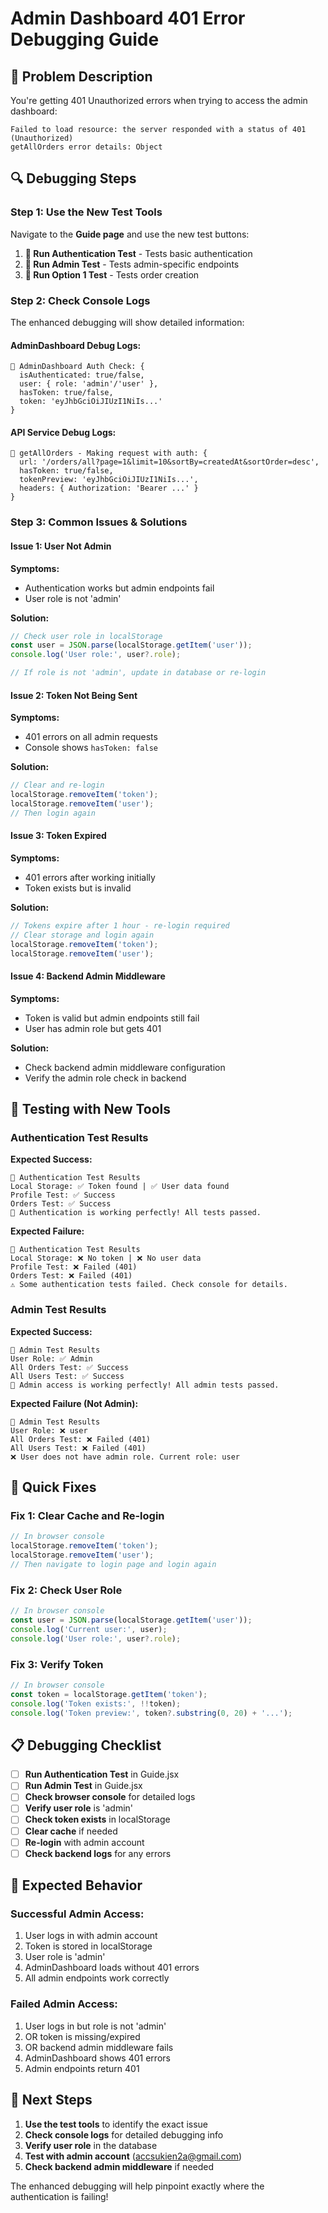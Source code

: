# Admin Dashboard 401 Error Debugging Guide

## 🚨 Problem Description
You're getting 401 Unauthorized errors when trying to access the admin dashboard:
```
Failed to load resource: the server responded with a status of 401 (Unauthorized)
getAllOrders error details: Object
```

## 🔍 Debugging Steps

### Step 1: Use the New Test Tools
Navigate to the **Guide page** and use the new test buttons:

1. **🔐 Run Authentication Test** - Tests basic authentication
2. **👑 Run Admin Test** - Tests admin-specific endpoints
3. **🧪 Run Option 1 Test** - Tests order creation

### Step 2: Check Console Logs
The enhanced debugging will show detailed information:

#### AdminDashboard Debug Logs:
```
🔐 AdminDashboard Auth Check: {
  isAuthenticated: true/false,
  user: { role: 'admin'/'user' },
  hasToken: true/false,
  token: 'eyJhbGciOiJIUzI1NiIs...'
}
```

#### API Service Debug Logs:
```
🔐 getAllOrders - Making request with auth: {
  url: '/orders/all?page=1&limit=10&sortBy=createdAt&sortOrder=desc',
  hasToken: true/false,
  tokenPreview: 'eyJhbGciOiJIUzI1NiIs...',
  headers: { Authorization: 'Bearer ...' }
}
```

### Step 3: Common Issues & Solutions

#### Issue 1: User Not Admin
**Symptoms:**
- Authentication works but admin endpoints fail
- User role is not 'admin'

**Solution:**
```javascript
// Check user role in localStorage
const user = JSON.parse(localStorage.getItem('user'));
console.log('User role:', user?.role);

// If role is not 'admin', update in database or re-login
```

#### Issue 2: Token Not Being Sent
**Symptoms:**
- 401 errors on all admin requests
- Console shows `hasToken: false`

**Solution:**
```javascript
// Clear and re-login
localStorage.removeItem('token');
localStorage.removeItem('user');
// Then login again
```

#### Issue 3: Token Expired
**Symptoms:**
- 401 errors after working initially
- Token exists but is invalid

**Solution:**
```javascript
// Tokens expire after 1 hour - re-login required
// Clear storage and login again
localStorage.removeItem('token');
localStorage.removeItem('user');
```

#### Issue 4: Backend Admin Middleware
**Symptoms:**
- Token is valid but admin endpoints still fail
- User has admin role but gets 401

**Solution:**
- Check backend admin middleware configuration
- Verify the admin role check in backend

## 🧪 Testing with New Tools

### Authentication Test Results
**Expected Success:**
```
🔐 Authentication Test Results
Local Storage: ✅ Token found | ✅ User data found
Profile Test: ✅ Success
Orders Test: ✅ Success
🎉 Authentication is working perfectly! All tests passed.
```

**Expected Failure:**
```
🔐 Authentication Test Results
Local Storage: ❌ No token | ❌ No user data
Profile Test: ❌ Failed (401)
Orders Test: ❌ Failed (401)
⚠️ Some authentication tests failed. Check console for details.
```

### Admin Test Results
**Expected Success:**
```
👑 Admin Test Results
User Role: ✅ Admin
All Orders Test: ✅ Success
All Users Test: ✅ Success
🎉 Admin access is working perfectly! All admin tests passed.
```

**Expected Failure (Not Admin):**
```
👑 Admin Test Results
User Role: ❌ user
All Orders Test: ❌ Failed (401)
All Users Test: ❌ Failed (401)
❌ User does not have admin role. Current role: user
```

## 🔧 Quick Fixes

### Fix 1: Clear Cache and Re-login
```javascript
// In browser console
localStorage.removeItem('token');
localStorage.removeItem('user');
// Then navigate to login page and login again
```

### Fix 2: Check User Role
```javascript
// In browser console
const user = JSON.parse(localStorage.getItem('user'));
console.log('Current user:', user);
console.log('User role:', user?.role);
```

### Fix 3: Verify Token
```javascript
// In browser console
const token = localStorage.getItem('token');
console.log('Token exists:', !!token);
console.log('Token preview:', token?.substring(0, 20) + '...');
```

## 📋 Debugging Checklist

- [ ] **Run Authentication Test** in Guide.jsx
- [ ] **Run Admin Test** in Guide.jsx
- [ ] **Check browser console** for detailed logs
- [ ] **Verify user role** is 'admin'
- [ ] **Check token exists** in localStorage
- [ ] **Clear cache** if needed
- [ ] **Re-login** with admin account
- [ ] **Check backend logs** for any errors

## 🎯 Expected Behavior

### Successful Admin Access:
1. User logs in with admin account
2. Token is stored in localStorage
3. User role is 'admin'
4. AdminDashboard loads without 401 errors
5. All admin endpoints work correctly

### Failed Admin Access:
1. User logs in but role is not 'admin'
2. OR token is missing/expired
3. OR backend admin middleware fails
4. AdminDashboard shows 401 errors
5. Admin endpoints return 401

## 🚀 Next Steps

1. **Use the test tools** to identify the exact issue
2. **Check console logs** for detailed debugging info
3. **Verify user role** in the database
4. **Test with admin account** (accsukien2a@gmail.com)
5. **Check backend admin middleware** if needed

The enhanced debugging will help pinpoint exactly where the authentication is failing! 